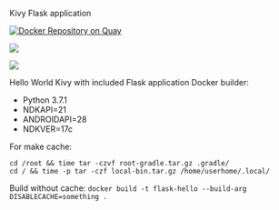Kivy Flask application

[![Docker Repository on Quay](https://quay.io/repository/homdx/flask-hello/status "Docker Repository on Quay")](https://quay.io/repository/homdx/flask-hello)

[![](https://images.microbadger.com/badges/image/homdx/flask-hello.svg)](https://microbadger.com/images/homdx/flask-hello "Get your own image badge on microbadger.com")

[![](https://images.microbadger.com/badges/version/homdx/flask-hello.svg)](https://microbadger.com/images/homdx/flask-hello "Get your own version badge on microbadger.com")

Hello World Kivy with included Flask application Docker builder:
- Python 3.7.1
- NDKAPI=21
- ANDROIDAPI=28
- NDKVER=17c

For make cache:
```
cd /root && time tar -czvf root-gradle.tar.gz .gradle/
cd / && time -p tar -czf local-bin.tar.gz /home/userhome/.local/
```
Build without cache:
`docker build -t flask-hello --build-arg DISABLECACHE=something .`
